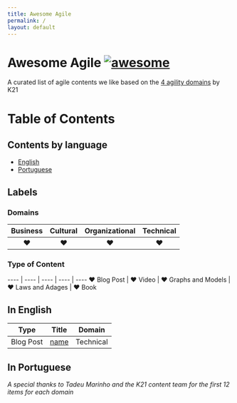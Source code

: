 ```yaml
---
title: Awesome Agile
permalink: /
layout: default
---
```

# Awesome Agile [![awesome](https://cdn.rawgit.com/sindresorhus/awesome/d7305f38d29fed78fa85652e3a63e154dd8e8829/media/badge.svg)](https://github.com/sindresorhus/awesome)

A curated list of agile contents we like based on the [4 agility domains](https://knowledge21.com/usa/blog/4-agility-domains/) by K21

# Table of Contents

## Contents by language

- [English](#in-english)
- [Portuguese](#in-portuguese)

## Labels

### Domains

Business | Cultural | Organizational | Technical
:---: | :---: | :---: | :----:
:hearts: | :hearts: | :hearts: | :hearts:

### Type of Content

---- | ---- | ---- | ---- | ----
:hearts: Blog Post | :hearts: Video | :hearts: Graphs and Models | :hearts: Laws and Adages | :hearts: Book

## In English

Type | Title | Domain
--- | ---  | ---
Blog Post | [name](link) | Technical

## In Portuguese

*A special thanks to Tadeu Marinho and the K21 content team for the first 12 items for each domain*
